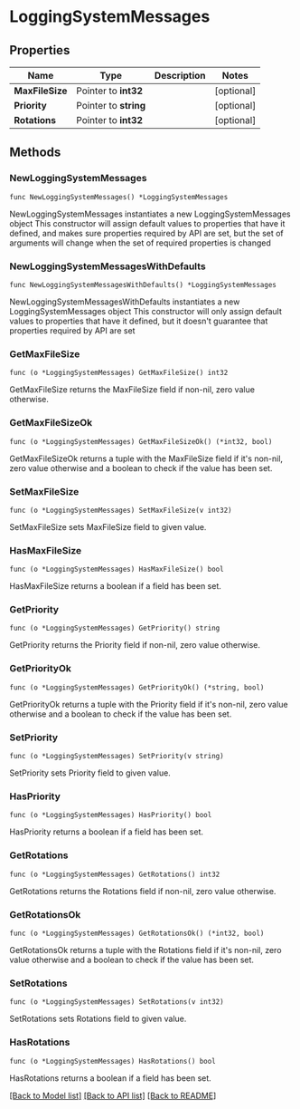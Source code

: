 # LoggingSystemMessages

## Properties

Name | Type | Description | Notes
------------ | ------------- | ------------- | -------------
**MaxFileSize** | Pointer to **int32** |  | [optional] 
**Priority** | Pointer to **string** |  | [optional] 
**Rotations** | Pointer to **int32** |  | [optional] 

## Methods

### NewLoggingSystemMessages

`func NewLoggingSystemMessages() *LoggingSystemMessages`

NewLoggingSystemMessages instantiates a new LoggingSystemMessages object
This constructor will assign default values to properties that have it defined,
and makes sure properties required by API are set, but the set of arguments
will change when the set of required properties is changed

### NewLoggingSystemMessagesWithDefaults

`func NewLoggingSystemMessagesWithDefaults() *LoggingSystemMessages`

NewLoggingSystemMessagesWithDefaults instantiates a new LoggingSystemMessages object
This constructor will only assign default values to properties that have it defined,
but it doesn't guarantee that properties required by API are set

### GetMaxFileSize

`func (o *LoggingSystemMessages) GetMaxFileSize() int32`

GetMaxFileSize returns the MaxFileSize field if non-nil, zero value otherwise.

### GetMaxFileSizeOk

`func (o *LoggingSystemMessages) GetMaxFileSizeOk() (*int32, bool)`

GetMaxFileSizeOk returns a tuple with the MaxFileSize field if it's non-nil, zero value otherwise
and a boolean to check if the value has been set.

### SetMaxFileSize

`func (o *LoggingSystemMessages) SetMaxFileSize(v int32)`

SetMaxFileSize sets MaxFileSize field to given value.

### HasMaxFileSize

`func (o *LoggingSystemMessages) HasMaxFileSize() bool`

HasMaxFileSize returns a boolean if a field has been set.

### GetPriority

`func (o *LoggingSystemMessages) GetPriority() string`

GetPriority returns the Priority field if non-nil, zero value otherwise.

### GetPriorityOk

`func (o *LoggingSystemMessages) GetPriorityOk() (*string, bool)`

GetPriorityOk returns a tuple with the Priority field if it's non-nil, zero value otherwise
and a boolean to check if the value has been set.

### SetPriority

`func (o *LoggingSystemMessages) SetPriority(v string)`

SetPriority sets Priority field to given value.

### HasPriority

`func (o *LoggingSystemMessages) HasPriority() bool`

HasPriority returns a boolean if a field has been set.

### GetRotations

`func (o *LoggingSystemMessages) GetRotations() int32`

GetRotations returns the Rotations field if non-nil, zero value otherwise.

### GetRotationsOk

`func (o *LoggingSystemMessages) GetRotationsOk() (*int32, bool)`

GetRotationsOk returns a tuple with the Rotations field if it's non-nil, zero value otherwise
and a boolean to check if the value has been set.

### SetRotations

`func (o *LoggingSystemMessages) SetRotations(v int32)`

SetRotations sets Rotations field to given value.

### HasRotations

`func (o *LoggingSystemMessages) HasRotations() bool`

HasRotations returns a boolean if a field has been set.


[[Back to Model list]](../README.md#documentation-for-models) [[Back to API list]](../README.md#documentation-for-api-endpoints) [[Back to README]](../README.md)


